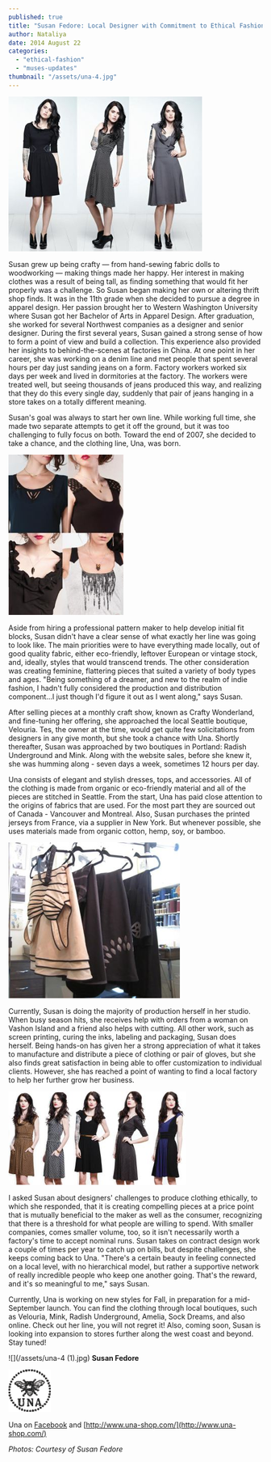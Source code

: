```yaml
---
published: true
title: "Susan Fedore: Local Designer with Commitment to Ethical Fashion"
author: Nataliya
date: 2014 August 22
categories: 
  - "ethical-fashion"
  - "muses-updates"
thumbnail: "/assets/una-4.jpg"
---
```



![](/assets/una.jpg?w=300)

Susan grew up being crafty — from hand-sewing fabric dolls to woodworking — making things made her happy. Her interest in making clothes was a result of being tall, as finding something that would fit her properly was a challenge. So Susan began making her own or altering thrift shop finds. It was in the 11th grade when she decided to pursue a degree in apparel design. Her passion brought her to Western Washington University where Susan got her Bachelor of Arts in Apparel Design. After graduation, she worked for several Northwest companies as a designer and senior designer. During the first several years, Susan gained a strong sense of how to form a point of view and build a collection. This experience also provided her insights to behind-the-scenes at factories in China. At one point in her career, she was working on a denim line and met people that spent several hours per day just sanding jeans on a form. Factory workers worked six days per week and lived in dormitories at the factory. The workers were treated well, but seeing thousands of jeans produced this way, and realizing that they do this every single day, suddenly that pair of jeans hanging in a store takes on a totally different meaning.

Susan's goal was always to start her own line. While working full time, she made two separate attempts to get it off the ground, but it was too challenging to fully focus on both. Toward the end of 2007, she decided to take a chance, and the clothing line, Una, was born.

![](/assets/unnamed.jpg?w=215)

Aside from hiring a professional pattern maker to help develop initial fit blocks, Susan didn't have a clear sense of what exactly her line was going to look like. The main priorities were to have everything made locally, out of good quality fabric, either eco-friendly, leftover European or vintage stock, and, ideally, styles that would transcend trends. The other consideration was creating feminine, flattering pieces that suited a variety of body types and ages. "Being something of a dreamer, and new to the realm of indie fashion, I hadn't fully considered the production and distribution component...I just though I'd figure it out as I went along," says Susan.

After selling pieces at a monthly craft show, known as Crafty Wonderland, and fine-tuning her offering, she approached the local Seattle boutique, Velouria. Tes, the owner at the time, would get quite few solicitations from designers in any give month, but she took a chance with Una. Shortly thereafter, Susan was approached by two boutiques in Portland: Radish Underground and Mink. Along with the website sales, before she knew it, she was humming along - seven days a week, sometimes 12 hours per day.

Una consists of elegant and stylish dresses, tops, and accessories. All of the clothing is made from organic or eco-friendly material and all of the pieces are stitched in Seattle. From the start, Una has paid close attention to the origins of fabrics that are used. For the most part they are sourced out of Canada - Vancouver and Montreal. Also, Susan purchases the printed jerseys from France, via a supplier in New York. But whenever possible, she uses materials made from organic cotton, hemp, soy, or bamboo.

![](/assets/una-3.jpg?w=300)

Currently, Susan is doing the majority of production herself in her studio. When busy season hits, she receives help with orders from a woman on Vashon Island and a friend also helps with cutting. All other work, such as screen printing, curing the inks, labeling and packaging, Susan does herself. Being hands-on has given her a strong appreciation of what it takes to manufacture and distribute a piece of clothing or pair of gloves, but she also finds great satisfaction in being able to offer customization to individual clients. However, she has reached a point of wanting to find a local factory to help her further grow her business.

![](/assets/una-2.jpg?w=300)

I asked Susan about designers' challenges to produce clothing ethically, to which she responded, that it is creating compelling pieces at a price point that is mutually beneficial to the maker as well as the consumer, recognizing that there is a threshold for what people are willing to spend. With smaller companies, comes smaller volume, too, so it isn't necessarily worth a factory's time to accept nominal runs. Susan takes on contract design work a couple of times per year to catch up on bills, but despite challenges, she keeps coming back to Una. "There's a certain beauty in feeling connected on a local level, with no hierarchical model, but rather a supportive network of really incredible people who keep one another going. That's the reward, and it's so meaningful to me," says Susan.

Currently, Una is working on new styles for Fall, in preparation for a mid-September launch. You can find the clothing through local boutiques, such as Velouria, Mink, Radish Underground, Amelia, Sock Dreams, and also online. Check out her line, you will not regret it! Also, coming soon, Susan is looking into expansion to stores further along the west coast and beyond. Stay tuned!

![](/assets/una-4 (1).jpg)
**Susan Fedore**

![](/assets/una_hdr_logo.gif?w=120)

Una on [Facebook](https://www.facebook.com/pages/Una/64024616821?fref=nf) and [http://www.una-shop.com/](http://www.una-shop.com/)

*Photos: Courtesy of Susan Fedore*
